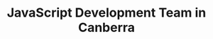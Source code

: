 ---
title: JavaScript Development Team in Canberra
permalink: /landings/locations/canberra/developer/javascript
technology: JavaScript
location: Canberra
---